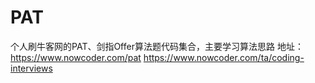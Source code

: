 # PAT
个人刷牛客网的PAT、剑指Offer算法题代码集合，主要学习算法思路
地址：https://www.nowcoder.com/pat
      https://www.nowcoder.com/ta/coding-interviews
